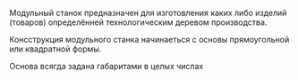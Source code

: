 Модульный станок предназначен для изготовления каких либо изделий (товаров) определённей технологическим деревом производства.

Консструкция модульного станка начинаеться с основы прямоугольной или квадратной формы. 



Основа всягда задана габаритами в целых числах

